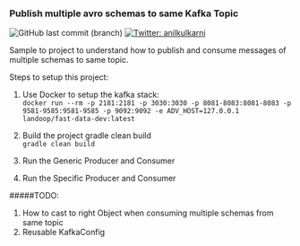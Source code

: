 ### Publish multiple avro schemas to same Kafka Topic
<p>
<a>
<img alt="GitHub last commit (branch)" src="https://img.shields.io/github/last-commit/anilkulkarni87/spark-apps/master">
</a>
  <a href="https://twitter.com/anilkulkarni" target="_blank">
    <img alt="Twitter: anilkulkarni" src="https://img.shields.io/twitter/follow/anilkulkarni.svg?style=social" />
  </a>
</p>
Sample to project to understand how to publish and consume messages of multiple schemas to same topic.

Steps to setup this project:
1) Use Docker to setup the kafka stack: <br>
```docker run --rm -p 2181:2181 -p 3030:3030 -p 8081-8083:8081-8083 -p 9581-9585:9581-9585 -p 9092:9092 -e ADV_HOST=127.0.0.1 landoop/fast-data-dev:latest```

2) Build the project gradle clean build  <br>
`gradle clean build`

3) Run the Generic Producer and Consumer

4) Run the Specific Producer and Consumer

#####TODO:
1) How to cast to right Object when consuming multiple schemas from same topic
2) Reusable KafkaConfig
